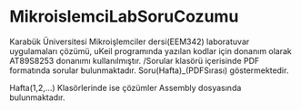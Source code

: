 # MikroislemciLabSoruCozumu
Karabük Üniversitesi Mikroişlemciler dersi(EEM342) laboratuvar uygulamaları çözümü, uKeil programında yazılan kodlar için donanım olarak AT89S8253 donanımı kullanılmıştır. 
/Sorular klasörü içerisinde PDF formatında sorular bulunmaktadır. Soru(Hafta)_(PDFSırası) göstermektedir. 

Hafta(1,2,...) Klasörlerinde ise çözümler Assembly dosyasında bulunmaktadır.
